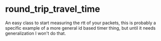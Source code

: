 # round_trip_travel_time

An easy class to start measuring the rtt of your packets, this is probably a specific example of a more general id based timer thing, but until it needs generalization I won't do that.
